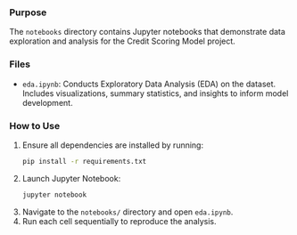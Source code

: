 ### Purpose

The `notebooks` directory contains Jupyter notebooks that demonstrate data exploration and analysis for the Credit Scoring Model project.

### Files

- `eda.ipynb`: Conducts Exploratory Data Analysis (EDA) on the dataset. Includes visualizations, summary statistics, and insights to inform model development.

### How to Use

1. Ensure all dependencies are installed by running:
   ```bash
   pip install -r requirements.txt
   ```
2. Launch Jupyter Notebook:
   ```bash
   jupyter notebook
   ```
3. Navigate to the `notebooks/` directory and open `eda.ipynb`.
4. Run each cell sequentially to reproduce the analysis.
